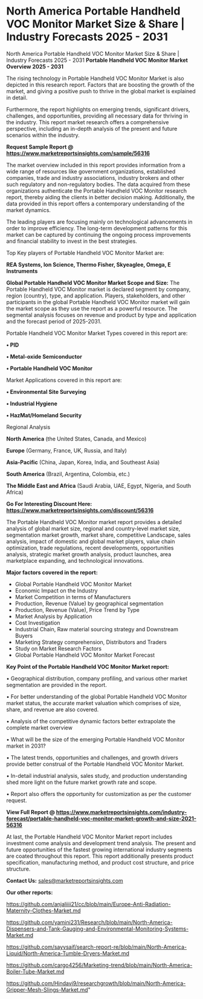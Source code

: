 # North America Portable Handheld VOC Monitor Market Size & Share | Industry Forecasts 2025 - 2031
 North America Portable Handheld VOC Monitor Market Size & Share | Industry Forecasts 2025 - 2031
<Strong> Portable Handheld VOC Monitor Market Overview 2025 - 2031</strong>

The rising technology in Portable Handheld VOC Monitor Market is also depicted in this research report. Factors that are boosting the growth of the market, and giving a positive push to thrive in the global market is explained in detail.

Furthermore, the report highlights on emerging trends, significant drivers, challenges, and opportunities, providing all necessary data for thriving in the industry. This report market research offers a comprehensive perspective, including an in-depth analysis of the present and future scenarios within the industry.

<strong>Request Sample Report @ <a href=https://www.marketreportsinsights.com/sample/56316>https://www.marketreportsinsights.com/sample/56316</a></strong>

The market overview included in this report provides information from a wide range of resources like government organizations, established companies, trade and industry associations, industry brokers and other such regulatory and non-regulatory bodies. The data acquired from these organizations authenticate the Portable Handheld VOC Monitor research report, thereby aiding the clients in better decision making. Additionally, the data provided in this report offers a contemporary understanding of the market dynamics.

The leading players are focusing mainly on technological advancements in order to improve efficiency. The long-term development patterns for this market can be captured by continuing the ongoing process improvements and financial stability to invest in the best strategies.

Top Key players of Portable Handheld VOC Monitor Market are:

<strong>REA Systems, Ion Science, Thermo Fisher, Skyeaglee, Omega, E Instruments</strong>

<strong><b>Global Portable Handheld VOC Monitor Market Scope and Size:</b></strong>
The Portable Handheld VOC Monitor market is declared segment by company, region (country), type, and application. Players, stakeholders, and other participants in the global Portable Handheld VOC Monitor market will gain the market scope as they use the report as a powerful resource. The segmental analysis focuses on revenue and product by type and application and the forecast period of 2025-2031.

Portable Handheld VOC Monitor Market Types covered in this report are:

<strong>• PID

• Metal-oxide Semiconductor

• Portable Handheld VOC Monitor</strong>

Market Applications covered in this report are:

<strong>• Environmental Site Surveying

• Industrial Hygiene

• HazMat/Homeland Security</strong> 

Regional Analysis

<strong>North America</strong> (the United States, Canada, and Mexico)

<strong>Europe</strong> (Germany, France, UK, Russia, and Italy)

<strong>Asia-Pacific</strong> (China, Japan, Korea, India, and Southeast Asia)

<strong>South America</strong> (Brazil, Argentina, Colombia, etc.)

<strong>The Middle East and Africa</strong> (Saudi Arabia, UAE, Egypt, Nigeria, and South Africa)

<strong>Go For Interesting Discount Here: <a href=https://www.marketreportsinsights.com/discount/56316>https://www.marketreportsinsights.com/discount/56316</a></strong>

The Portable Handheld VOC Monitor market report provides a detailed analysis of global market size, regional and country-level market size, segmentation market growth, market share, competitive Landscape, sales analysis, impact of domestic and global market players, value chain optimization, trade regulations, recent developments, opportunities analysis, strategic market growth analysis, product launches, area marketplace expanding, and technological innovations.

<strong><b>Major factors covered in the report:</b></strong>
<ul>
  <li>Global Portable Handheld VOC Monitor Market </li>
  <li>Economic Impact on the Industry</li>
  <li>Market Competition in terms of Manufacturers</li>
  <li>Production, Revenue (Value) by geographical segmentation</li>
  <li>Production, Revenue (Value), Price Trend by Type</li>
  <li>Market Analysis by Application</li>
  <li>Cost Investigation</li>
  <li>Industrial Chain, Raw material sourcing strategy and Downstream Buyers</li>
  <li>Marketing Strategy comprehension, Distributors and Traders</li>
  <li>Study on Market Research Factors</li>
  <li>Global Portable Handheld VOC Monitor Market Forecast</li>
</ul>

<strong><b>Key Point of the Portable Handheld VOC Monitor Market report:</b></strong>

• Geographical distribution, company profiling, and various other market segmentation are provided in the report.

• For better understanding of the global Portable Handheld VOC Monitor market status, the accurate market valuation which comprises of size, share, and revenue are also covered.

• Analysis of the competitive dynamic factors better extrapolate the complete market overview

• What will be the size of the emerging Portable Handheld VOC Monitor market in 2031?

• The latest trends, opportunities and challenges, and growth drivers provide better construal of the Portable Handheld VOC Monitor Market.

• In-detail industrial analysis, sales study, and production understanding shed more light on the future market growth rate and scope.

• Report also offers the opportunity for customization as per the customer request.

<strong><b>View Full Report @ <a href=https://www.marketreportsinsights.com/industry-forecast/portable-handheld-voc-monitor-market-growth-and-size-2021-56316>https://www.marketreportsinsights.com/industry-forecast/portable-handheld-voc-monitor-market-growth-and-size-2021-56316</a></b></strong>


At last, the Portable Handheld VOC Monitor Market report includes investment come analysis and development trend analysis. The present and future opportunities of the fastest growing international industry segments are coated throughout this report. This report additionally presents product specification, manufacturing method, and product cost structure, and price structure.

<strong>Contact Us:</strong>
sales@marketreportsinsights.com

<strong>Our other reports:</strong>

<a href=https://github.com/anjaliiii21/cc/blob/main/Europe-Anti-Radiation-Maternity-Clothes-Market.md>https://github.com/anjaliiii21/cc/blob/main/Europe-Anti-Radiation-Maternity-Clothes-Market.md</a>

<a href=https://github.com/yamini231/Research/blob/main/North-America-Dispensers-and-Tank-Gauging-and-Environmental-Monitoring-Systems-Market.md>https://github.com/yamini231/Research/blob/main/North-America-Dispensers-and-Tank-Gauging-and-Environmental-Monitoring-Systems-Market.md</a>

<a href=https://github.com/sayysaif/search-report-re/blob/main/North-America-Liquid/North-America-Tumble-Dryers-Market.md>https://github.com/sayysaif/search-report-re/blob/main/North-America-Liquid/North-America-Tumble-Dryers-Market.md</a>

<a href=https://github.com/cargo4256/Marketing-trend/blob/main/North-America-Boiler-Tube-Market.md>https://github.com/cargo4256/Marketing-trend/blob/main/North-America-Boiler-Tube-Market.md</a>

<a href=https://github.com/Hindavi9/researchgrowth/blob/main/North-America-Gripper-Mesh-Slings-Market.md>https://github.com/Hindavi9/researchgrowth/blob/main/North-America-Gripper-Mesh-Slings-Market.md</a>"
